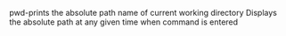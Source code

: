pwd-prints the absolute path name of current working directory
Displays the absolute path at any given time when command is entered
